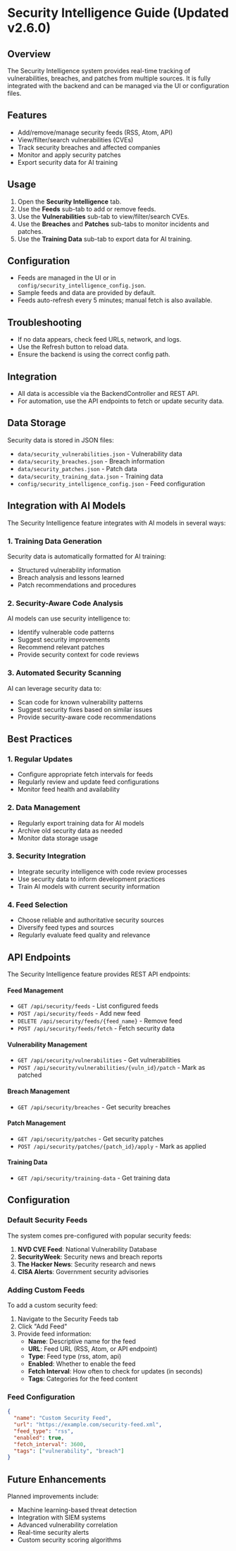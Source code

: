 # Security Intelligence Guide (Updated v2.6.0)

## Overview
The Security Intelligence system provides real-time tracking of vulnerabilities, breaches, and patches from multiple sources. It is fully integrated with the backend and can be managed via the UI or configuration files.

## Features
- Add/remove/manage security feeds (RSS, Atom, API)
- View/filter/search vulnerabilities (CVEs)
- Track security breaches and affected companies
- Monitor and apply security patches
- Export security data for AI training

## Usage
1. Open the **Security Intelligence** tab.
2. Use the **Feeds** sub-tab to add or remove feeds.
3. Use the **Vulnerabilities** sub-tab to view/filter/search CVEs.
4. Use the **Breaches** and **Patches** sub-tabs to monitor incidents and patches.
5. Use the **Training Data** sub-tab to export data for AI training.

## Configuration
- Feeds are managed in the UI or in `config/security_intelligence_config.json`.
- Sample feeds and data are provided by default.
- Feeds auto-refresh every 5 minutes; manual fetch is also available.

## Troubleshooting
- If no data appears, check feed URLs, network, and logs.
- Use the Refresh button to reload data.
- Ensure the backend is using the correct config path.

## Integration
- All data is accessible via the BackendController and REST API.
- For automation, use the API endpoints to fetch or update security data.

## Data Storage

Security data is stored in JSON files:

- `data/security_vulnerabilities.json` - Vulnerability data
- `data/security_breaches.json` - Breach information
- `data/security_patches.json` - Patch data
- `data/security_training_data.json` - Training data
- `config/security_intelligence_config.json` - Feed configuration

## Integration with AI Models

The Security Intelligence feature integrates with AI models in several ways:

### 1. Training Data Generation
Security data is automatically formatted for AI training:
- Structured vulnerability information
- Breach analysis and lessons learned
- Patch recommendations and procedures

### 2. Security-Aware Code Analysis
AI models can use security intelligence to:
- Identify vulnerable code patterns
- Suggest security improvements
- Recommend relevant patches
- Provide security context for code reviews

### 3. Automated Security Scanning
AI can leverage security data to:
- Scan code for known vulnerability patterns
- Suggest security fixes based on similar issues
- Provide security-aware code recommendations

## Best Practices

### 1. Regular Updates
- Configure appropriate fetch intervals for feeds
- Regularly review and update feed configurations
- Monitor feed health and availability

### 2. Data Management
- Regularly export training data for AI models
- Archive old security data as needed
- Monitor data storage usage

### 3. Security Integration
- Integrate security intelligence with code review processes
- Use security data to inform development practices
- Train AI models with current security information

### 4. Feed Selection
- Choose reliable and authoritative security sources
- Diversify feed types and sources
- Regularly evaluate feed quality and relevance

## API Endpoints

The Security Intelligence feature provides REST API endpoints:

#### Feed Management
- `GET /api/security/feeds` - List configured feeds
- `POST /api/security/feeds` - Add new feed
- `DELETE /api/security/feeds/{feed_name}` - Remove feed
- `POST /api/security/feeds/fetch` - Fetch security data

#### Vulnerability Management
- `GET /api/security/vulnerabilities` - Get vulnerabilities
- `POST /api/security/vulnerabilities/{vuln_id}/patch` - Mark as patched

#### Breach Management
- `GET /api/security/breaches` - Get security breaches

#### Patch Management
- `GET /api/security/patches` - Get security patches
- `POST /api/security/patches/{patch_id}/apply` - Mark as applied

#### Training Data
- `GET /api/security/training-data` - Get training data

## Configuration

### Default Security Feeds

The system comes pre-configured with popular security feeds:

1. **NVD CVE Feed**: National Vulnerability Database
2. **SecurityWeek**: Security news and breach reports
3. **The Hacker News**: Security research and news
4. **CISA Alerts**: Government security advisories

### Adding Custom Feeds

To add a custom security feed:

1. Navigate to the Security Feeds tab
2. Click "Add Feed"
3. Provide feed information:
   - **Name**: Descriptive name for the feed
   - **URL**: Feed URL (RSS, Atom, or API endpoint)
   - **Type**: Feed type (rss, atom, api)
   - **Enabled**: Whether to enable the feed
   - **Fetch Interval**: How often to check for updates (in seconds)
   - **Tags**: Categories for the feed content

### Feed Configuration

```json
{
  "name": "Custom Security Feed",
  "url": "https://example.com/security-feed.xml",
  "feed_type": "rss",
  "enabled": true,
  "fetch_interval": 3600,
  "tags": ["vulnerability", "breach"]
}
```

## Future Enhancements

Planned improvements include:
- Machine learning-based threat detection
- Integration with SIEM systems
- Advanced vulnerability correlation
- Real-time security alerts
- Custom security scoring algorithms 